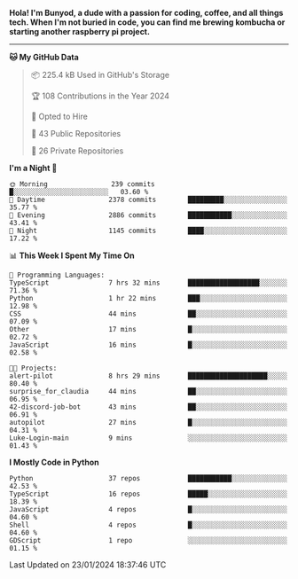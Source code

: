<p>
<b>Hola! I'm Bunyod, a dude with a passion for coding, coffee, and all things tech. When I'm not buried in code, you can find me brewing kombucha or starting another raspberry pi project.</b>
</p>

---

<!--START_SECTION:waka-->
**🐱 My GitHub Data** 

> 📦 225.4 kB Used in GitHub's Storage 
 > 
> 🏆 108 Contributions in the Year 2024
 > 
> 💼 Opted to Hire
 > 
> 📜 43 Public Repositories 
 > 
> 🔑 26 Private Repositories 
 > 
**I'm a Night 🦉** 

```text
🌞 Morning                239 commits         █░░░░░░░░░░░░░░░░░░░░░░░░   03.60 % 
🌆 Daytime                2378 commits        █████████░░░░░░░░░░░░░░░░   35.77 % 
🌃 Evening                2886 commits        ███████████░░░░░░░░░░░░░░   43.41 % 
🌙 Night                  1145 commits        ████░░░░░░░░░░░░░░░░░░░░░   17.22 % 
```


📊 **This Week I Spent My Time On** 

```text
💬 Programming Languages: 
TypeScript               7 hrs 32 mins       ██████████████████░░░░░░░   71.36 % 
Python                   1 hr 22 mins        ███░░░░░░░░░░░░░░░░░░░░░░   12.98 % 
CSS                      44 mins             ██░░░░░░░░░░░░░░░░░░░░░░░   07.09 % 
Other                    17 mins             █░░░░░░░░░░░░░░░░░░░░░░░░   02.72 % 
JavaScript               16 mins             █░░░░░░░░░░░░░░░░░░░░░░░░   02.58 % 

🐱‍💻 Projects: 
alert-pilot              8 hrs 29 mins       ████████████████████░░░░░   80.40 % 
surprise_for_claudia     44 mins             ██░░░░░░░░░░░░░░░░░░░░░░░   06.95 % 
42-discord-job-bot       43 mins             ██░░░░░░░░░░░░░░░░░░░░░░░   06.91 % 
autopilot                27 mins             █░░░░░░░░░░░░░░░░░░░░░░░░   04.31 % 
Luke-Login-main          9 mins              ░░░░░░░░░░░░░░░░░░░░░░░░░   01.43 % 
```

**I Mostly Code in Python** 

```text
Python                   37 repos            ███████████░░░░░░░░░░░░░░   42.53 % 
TypeScript               16 repos            █████░░░░░░░░░░░░░░░░░░░░   18.39 % 
JavaScript               4 repos             █░░░░░░░░░░░░░░░░░░░░░░░░   04.60 % 
Shell                    4 repos             █░░░░░░░░░░░░░░░░░░░░░░░░   04.60 % 
GDScript                 1 repo              ░░░░░░░░░░░░░░░░░░░░░░░░░   01.15 % 
```




 Last Updated on 23/01/2024 18:37:46 UTC
<!--END_SECTION:waka-->
